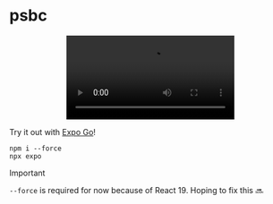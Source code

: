 # psbc

<div align="center" width="100%">
  <video src="https://github.com/user-attachments/assets/f13cac0a-a61c-485f-9042-8ea6b5495b03" />
</div>


Try it out with [Expo Go](https://expo.dev/go)!

```
npm i --force
npx expo
```

> [!IMPORTANT]  
> `--force` is required for now because of React 19. Hoping to fix this 🔜
